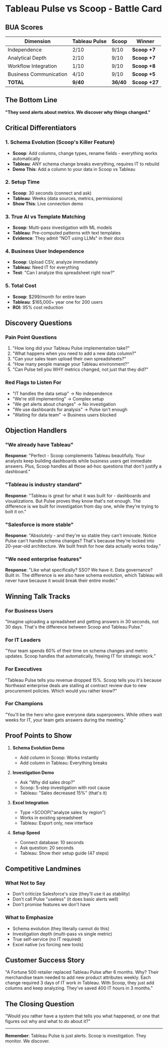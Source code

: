# Tableau Pulse vs Scoop - Battle Card

## BUA Scores
| Dimension | Tableau Pulse | Scoop | Winner |
|-----------|---------------|-------|---------|
| Independence | 2/10 | 9/10 | **Scoop +7** |
| Analytical Depth | 2/10 | 9/10 | **Scoop +7** |
| Workflow Integration | 1/10 | 9/10 | **Scoop +8** |
| Business Communication | 4/10 | 9/10 | **Scoop +5** |
| **TOTAL** | **9/40** | **36/40** | **Scoop +27** |

## The Bottom Line
**"They send alerts about metrics. We discover why things changed."**

## Critical Differentiators

### 1. Schema Evolution (Scoop's Killer Feature)
- **Scoop**: Add columns, change types, rename fields - everything works automatically
- **Tableau**: ANY schema change breaks everything, requires IT to rebuild
- **Demo This**: Add a column to your data in Scoop vs Tableau

### 2. Setup Time
- **Scoop**: 30 seconds (connect and ask)
- **Tableau**: Weeks (data sources, metrics, permissions)
- **Show This**: Live connection demo

### 3. True AI vs Template Matching
- **Scoop**: Multi-pass investigation with ML models
- **Tableau**: Pre-computed patterns with text templates
- **Evidence**: They admit "NOT using LLMs" in their docs

### 4. Business User Independence
- **Scoop**: Upload CSV, analyze immediately
- **Tableau**: Need IT for everything
- **Test**: "Can I analyze this spreadsheet right now?"

### 5. Total Cost
- **Scoop**: $299/month for entire team
- **Tableau**: $165,000+ year one for 200 users
- **ROI**: 95% cost reduction

## Discovery Questions

### Pain Point Questions
1. "How long did your Tableau Pulse implementation take?"
2. "What happens when you need to add a new data column?"
3. "Can your sales team upload their own spreadsheets?"
4. "How many people manage your Tableau environment?"
5. "Can Pulse tell you WHY metrics changed, not just that they did?"

### Red Flags to Listen For
- "IT handles the data setup" → No independence
- "We're still implementing" → Complex setup
- "We get alerts about changes" → No investigation
- "We use dashboards for analysis" → Pulse isn't enough
- "Waiting for data team" → Business users blocked

## Objection Handlers

### "We already have Tableau"
**Response**: "Perfect - Scoop complements Tableau beautifully. Your analysts keep building dashboards while business users get immediate answers. Plus, Scoop handles all those ad-hoc questions that don't justify a dashboard."

### "Tableau is industry standard"
**Response**: "Tableau is great for what it was built for - dashboards and visualizations. But Pulse proves they know that's not enough. The difference is we built for investigation from day one, while they're trying to bolt it on."

### "Salesforce is more stable"
**Response**: "Absolutely - and they're so stable they can't innovate. Notice Pulse can't handle schema changes? That's because they're locked into 20-year-old architecture. We built fresh for how data actually works today."

### "We need enterprise features"
**Response**: "Like what specifically? SSO? We have it. Data governance? Built in. The difference is we also have schema evolution, which Tableau will never have because it would break their entire model."

## Winning Talk Tracks

### For Business Users
"Imagine uploading a spreadsheet and getting answers in 30 seconds, not 30 days. That's the difference between Scoop and Tableau Pulse."

### For IT Leaders  
"Your team spends 60% of their time on schema changes and metric updates. Scoop handles that automatically, freeing IT for strategic work."

### For Executives
"Tableau Pulse tells you revenue dropped 15%. Scoop tells you it's because Northeast enterprise deals are stalling at contract review due to new procurement policies. Which would you rather know?"

### For Champions
"You'll be the hero who gave everyone data superpowers. While others wait weeks for IT, your team gets answers during the meeting."

## Proof Points to Show

1. **Schema Evolution Demo**
   - Add column in Scoop: Works instantly
   - Add column in Tableau: Everything breaks

2. **Investigation Demo**
   - Ask "Why did sales drop?"
   - Scoop: 5-step investigation with root cause
   - Tableau: "Sales decreased 15%" (that's it)

3. **Excel Integration**
   - Type =SCOOP("analyze sales by region")
   - Works in existing spreadsheet
   - Tableau: Export only, new interface

4. **Setup Speed**
   - Connect database: 10 seconds
   - Ask question: 20 seconds
   - Tableau: Show their setup guide (47 steps)

## Competitive Landmines

### What Not to Say
- Don't criticize Salesforce's size (they'll use it as stability)
- Don't call Pulse "useless" (it does basic alerts well)
- Don't promise features we don't have

### What to Emphasize
- Schema evolution (they literally cannot do this)
- Investigation depth (multi-pass vs single metric)
- True self-service (no IT required)
- Excel native (vs forcing new tools)

## Customer Success Story
"A Fortune 500 retailer replaced Tableau Pulse after 6 months. Why? Their merchandise team needed to add new product attributes weekly. Each change required 3 days of IT work in Tableau. With Scoop, they just add columns and keep analyzing. They've saved 400 IT hours in 3 months."

## The Closing Question
"Would you rather have a system that tells you what happened, or one that figures out why and what to do about it?"

---

**Remember**: Tableau Pulse is just alerts. Scoop is investigation. They monitor. We discover.